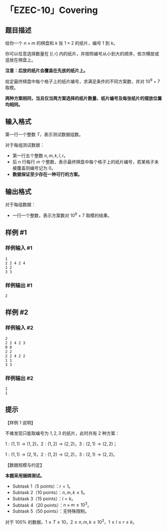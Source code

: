 # 「EZEC-10」Covering

## 题目描述

给你一个 $n\times m$ 的棋盘和 $k$ 张 $1\times 2$ 的纸片，编号 $1$ 到 $k$。

你可以任意选择数量在 $[l,r]$ 内的纸片，并按照编号从小到大的顺序，依次横放或竖放在棋盘上。

**注意：后放的纸片会覆盖在先放的纸片上。**

给定最终棋盘中每个格子上的纸片编号，求满足条件的不同方案数，并对 $10^9+7$ 取模。

**两种方案相同，当且仅当两方案选择的纸片数量、纸片编号及每张纸片的摆放位置均相同。**

## 输入格式

第一行一个整数 $T$，表示测试数据组数。

对于每组测试数据：

- 第一行五个整数 $n,m,k,l,r$。
- 后 $n$ 行每行 $m$ 个整数，表示最终棋盘中每个格子上的纸片编号，若某格子未被覆盖则编号记为 $0$。
- **数据保证至少存在一种可行的方案。**

## 输出格式

对于每组数据：

- 一行一个整数，表示方案数对 $10^9+7$ 取模的结果。

## 样例 #1

### 样例输入 #1
```
1
2 2 4 2 4
1 2
3 3
```

### 样例输出 #1

```
2
```

## 样例 #2

### 样例输入 #2
```
2
2 2 4 2 3
0 0
2 2
2 2 4 2 2
1 1
3 3
```

### 样例输出 #2

```
1
1
```

## 提示

【样例 $1$ 说明】

不难发现只能取编号为 $1,2,3$ 的纸片，此时共有 $2$ 种方案：

$1:(1,1)\to (1,2)$，$2:(1,2)\to (2,2)$，$3:(2,1)\to (2,2)$；

$1:(1,1)\to (2,1)$，$2:(1,2)\to (2,2)$，$3:(2,1)\to (2,2)$。

【数据规模与约定】

**本题采用捆绑测试。**

-  Subtask 1（5 points）：$r=1$。
-  Subtask 2（10 points）：$n,m,k\le 5$。
-  Subtask 3（15 points）：$l=k$。
-  Subtask 4（20 points）：$n\times m\le 10^3$。
-  Subtask 5（50 points）：无特殊限制。

对于 $100\%$ 的数据，$1\le T\le 10$，$2\le n,m,k\le 10^3$，$1\le l\le r\le k$。
